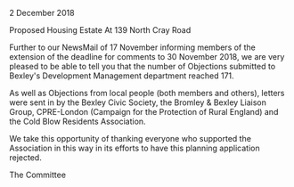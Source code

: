 2 December 2018

Proposed Housing Estate At 139 North Cray Road

Further to our NewsMail of 17 November informing members of the extension of the deadline for comments to 30 November 2018, we are very pleased to be able to tell you that the number of Objections submitted to Bexley's Development Management department reached 171.

As well as Objections from local people (both members and others), letters were sent in by the Bexley Civic Society, the Bromley & Bexley Liaison Group, CPRE-London (Campaign for the Protection of Rural England) and the Cold Blow Residents Association.

We take this opportunity of thanking everyone who supported the Association in this way in its efforts to have this planning application rejected.

The Committee
